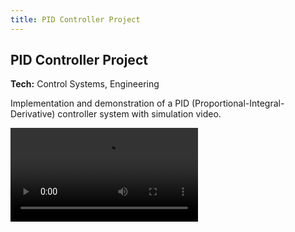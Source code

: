 ```yaml
---
title: PID Controller Project
---
```

## PID Controller Project
**Tech:** Control Systems, Engineering

Implementation and demonstration of a PID (Proportional-Integral-Derivative) controller system with simulation video.

<div class="media-container">
  <video controls class="media-player">
    <source src="/resume/Videos_RAIT/PID.mov" type="video/mp4" />
    <source src="/resume/Videos_RAIT/PID.mov" type="video/quicktime" />
    Your browser does not support the video tag.
  </video>
</div>
